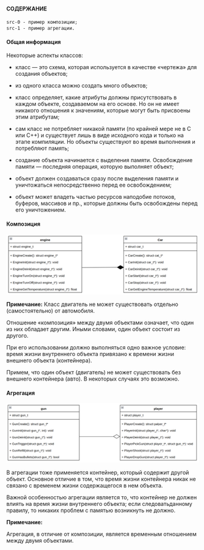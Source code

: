 #### СОДЕРЖАНИЕ

```
src-0 - пример композиции;
src-1 - пример агрегации.
```

#### Общая информация

Некоторые аспекты классов:

- класс — это схема, которая используется в качестве «чертежа» для создания
объектов;

- из одного класса можно создать много объектов;

- класс определяет, какие атрибуты должны присутствовать в каждом объекте,
создаваемом на его основе. Но он не имеет никакого отношения к значениям,
которые могут быть присвоены этим атрибутам;

- сам класс не потребляет никакой памяти (по крайней мере не в C или C++) 
и существует лишь в виде исходного кода и только на этапе компиляции.
Но объекты существуют во время выполнения и потребляют память;

- создание объекта начинается с выделения памяти. Освобождение памяти — 
последняя операция, которую выполняет объект;

- объект должен создаваться сразу после выделения памяти и уничтожаться 
непосредственно перед ее освобождением;

- объект может владеть частью ресурсов наподобие потоков, буферов, массивов и пр., 
которые должны быть освобождены перед его уничтожением.

#### Композиция

![Composition](https://github.com/GIYura/c-tutorial/blob/main/extreme-c/chapter-7/composition.png)

**Примечание:**
Класс двигатель не может существовать отдельно (самостоятельно) от автомобиля.

Отношение «композиция» между двумя объектами означает, что один из них 
обладает другим. Иными словами, один объект состоит из другого.

При его использовании должно выполняться одно важное условие:
время жизни внутреннего объекта привязано к времени жизни внешнего объекта
(контейнера).

Примем, что один объект (двигатель) не может существовать без внешнего 
контейнера (авто). В некоторых случаях это возможно.

#### Агрегация

![Aggregation](https://github.com/GIYura/c-tutorial/blob/main/extreme-c/chapter-7/aggregation.png)

В агрегации тоже применяется контейнер, который содержит другой объект.
Основное отличие в том, что время жизни контейнера никак не связано с временем
жизни содержащегося в нем объекта.

Важной особенностью агрегации является то, что контейнер не должен влиять на время 
жизни внутреннего объекта; если следоватьданному правилу, то никаких проблем с памятью 
возникнуть не должно.

**Примечание:**

Агрегация, в отличие от композиции, является временным отношением между двумя объектами.

